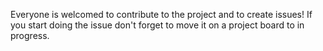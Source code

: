 Everyone is welcomed to contribute to the project and to create issues! If you start doing the issue don't forget to move it on a project board to in progress.

